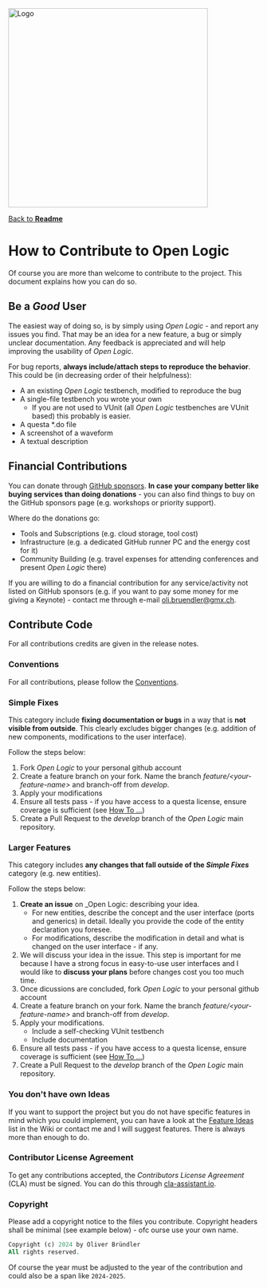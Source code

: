 <img src="./doc/Logo.png" alt="Logo" width="400">

[Back to **Readme**](./Readme.md)

# How to Contribute to Open Logic

Of course you are more than welcome to contribute to the project. This document explains how you can do so.

## Be a _Good_ User

The easiest way of doing so, is by simply using _Open Logic_ - and report any issues you find. That may be an idea for a
new feature, a bug or simply unclear documentation. Any feedback is appreciated and will help improving the usability of
_Open Logic_.

For bug reports, **always include/attach steps to reproduce the behavior**. This could be (in decreasing order of their
helpfulness):

- A an existing _Open Logic_ testbench, modified to reproduce the bug
- A single-file testbench you wrote your own
  - If you are not used to VUnit (all _Open Logic_ testbenches are VUnit based) this probably is easier.
- A questa *.do file
- A screenshot of a waveform
- A textual description

## Financial Contributions

You can donate through [GitHub sponsors](https://github.com/sponsors/open-logi). **In case your company better like
buying services than doing donations** - you can also find things to buy on the GitHub sponsors page (e.g. workshops or
priority support).

Where do the donations go:

- Tools and Subscriptions (e.g. cloud storage, tool cost)
- Infrastructure (e.g. a dedicated GitHub runner PC and the energy cost for it)
- Community Building (e.g. travel expenses for attending conferences and present _Open Logic_ there)

If you are willing to do a financial contribution for any service/activity not listed on GitHub sponsors (e.g. if you
want to pay some money for me giving a Keynote) - contact me through e-mail
[oli.bruendler@gmx.ch](oli.bruendler@gmx.ch).
  
## Contribute Code

For all contributions credits are given in the release notes.

### Conventions

For all contributions, please follow the [Conventions](./doc/Conventions.md).

### Simple Fixes

This category include **fixing documentation or bugs** in a way that is **not visible from outside**. This clearly
excludes bigger changes (e.g. addition of new components, modifications to the user interface).

Follow the steps below:

1. Fork _Open Logic_ to your personal github account
2. Create a feature branch on your fork. Name the branch _feature/\<your-feature-name\>_ and branch-off from _develop_.
3. Apply your modifications
4. Ensure all tests pass - if you have access to a questa license, ensure coverage is sufficient (see
   [How To ...](./doc/HowTo.md))
5. Create a Pull Request to the _develop_ branch of the _Open Logic_ main repository.

### Larger Features

This category includes **any changes that fall outside of the _Simple Fixes_** category (e.g. new entities).

Follow the steps below:

1. **Create an issue** on _Open Logic: describing your idea.
   - For new entities, describe the concept and the user interface (ports and generics) in detail. Ideally you provide
     the code of the entity declaration you foresee.
   - For modifications, describe the modification in detail and what is changed on the user interface - if any.
2. We will discuss your idea in the issue. This step is important for me because I have a strong focus in easy-to-use
   user interfaces and I would like to **discuss your plans** before changes cost you too much time.
3. Once dicussions are concluded, fork _Open Logic_ to your personal github account
4. Create a feature branch on your fork. Name the branch _feature/\<your-feature-name\>_ and branch-off from _develop_.
5. Apply your modifications.
   - Include a self-checking VUnit testbench
   - Include documentation
6. Ensure all tests pass - if you have access to a questa license, ensure coverage is sufficient (see
   [How To ...](./doc/HowTo.md))
7. Create a Pull Request to the _develop_ branch of the _Open Logic_ main repository.

### You don't have own Ideas

If you want to support the project but you do not have specific features in mind which you could implement, you can have
a look at the [Feature Ideas](https://github.com/open-logic/open-logic/wiki/Feature-Ideas) list in the Wiki or contact
me and I will suggest features. There is always more than enough to do.

### Contributor License Agreement

To get any contributions accepted, the _Contributors License Agreement_ (CLA) must be signed. You can do this
through [cla-assistant.io](https://cla-assistant.io/open-logic/open-logic).

### Copyright

Please add a copyright notice to the files you contribute. Copyright headers shall be minimal (see example below) - ofc
ourse use your own name.

```vhdl
Copyright (c) 2024 by Oliver Bründler
All rights reserved.
```

Of course the year must be adjusted to the year of the contribution and could also be a span like `2024-2025`.
